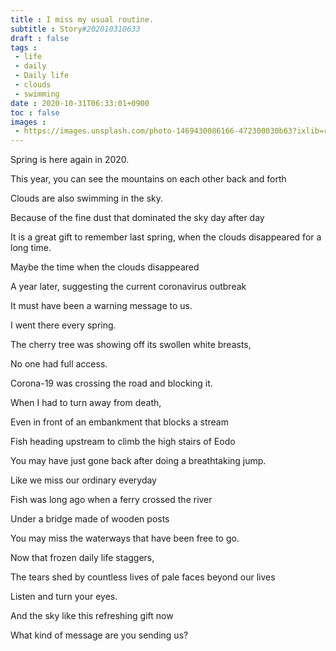 ```yaml
---
title : I miss my usual routine.
subtitle : Story#202010310633
draft : false
tags :
 - life
 - daily
 - Daily life
 - clouds
 - swimming
date : 2020-10-31T06:33:01+0900
toc : false
images : 
 - https://images.unsplash.com/photo-1469430086166-472300030b63?ixlib=rb-1.2.1&q=80&fm=jpg&crop=entropy&cs=tinysrgb&w=1080&fit=max&ixid=eyJhcHBfaWQiOjE1NTU0OX0
---
```

Spring is here again in 2020.  

This year, you can see the mountains on each other back and forth  

Clouds are also swimming in the sky.  

Because of the fine dust that dominated the sky day after day  

It is a great gift to remember last spring, when the clouds disappeared for a long time.  

Maybe the time when the clouds disappeared  

A year later, suggesting the current coronavirus outbreak  

It must have been a warning message to us.  

I went there every spring.  

The cherry tree was showing off its swollen white breasts,  

No one had full access.  

Corona-19 was crossing the road and blocking it.  

When I had to turn away from death,  

Even in front of an embankment that blocks a stream  

Fish heading upstream to climb the high stairs of Eodo  

You may have just gone back after doing a breathtaking jump.  

Like we miss our ordinary everyday  

Fish was long ago when a ferry crossed the river  

Under a bridge made of wooden posts  

You may miss the waterways that have been free to go.  

Now that frozen daily life staggers,  

The tears shed by countless lives of pale faces beyond our lives  

Listen and turn your eyes.  

And the sky like this refreshing gift now  

What kind of message are you sending us?